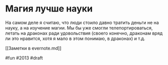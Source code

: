 # Магия лучше науки

На самом деле я считаю, что люди стоило давно тратить деньги не на науку, а на изучение магии. Мы бы уже смогли телепортироваться, летать на драконах ради удовольствия (своего конечно, драконам вряд ли это нравится, хотя я мало в этом понимаю, в драконах) и т.д. 

[[Заметки в evernote.md]]

#fun #2013
#draft